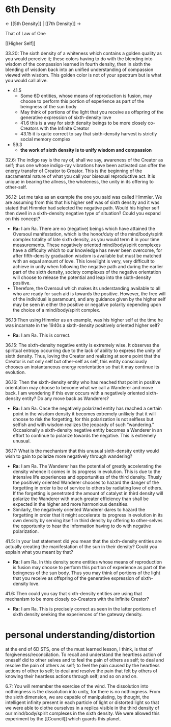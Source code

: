 # 6th Density
<- [[5th Density]] | [[7th Density]] ->

That of Law of One

[[Higher Self]]

33.20: The sixth density of a whiteness which contains a golden quality as you would perceive it; these colors having to do with the blending into wisdom of the compassion learned in fourth density, then in sixth the blending of wisdom back into an unified understanding of compassion viewed with wisdom. This golden color is not of your spectrum but is what you would call alive.

- 41.5
	- Some 6D entities, whose means of reproduction is fusion, may choose to perform this portion of experience as part of the beingness of the sun body
	- May think of portions of the light that you receive as offspring of the generative expression of sixth-density love 
	- 41.6 this is a way for sixth density beings to be more closely co-Creators with the Infinite Creator
	- 43.15 it is quite correct to say that sixth-density harvest is strictly social memory complex
- 59.3
	- **the work of sixth density is to unify wisdom and compassion**

32.6: The indigo ray is the ray of, shall we say, awareness of the Creator as self; thus one whose indigo-ray vibrations have been activated can offer the energy transfer of Creator to Creator. This is the beginning of the sacramental nature of what you call your bisexual reproductive act. It is unique in bearing the allness, the wholeness, the unity in its offering to other-self.

36.12: Let me take as an example the one you said was called Himmler. We are assuming from this that his higher self was of sixth density and it was stated that Himmler had selected the negative path. Would his higher self then dwell in a sixth-density negative type of situation? Could you expand on this concept?
- **Ra:** I am Ra. There are no (negative) beings which have attained the Oversoul manifestation, which is the honor/duty of the mind/body/spirit complex totality of late sixth density, as you would term it in your time measurements. These negatively oriented mind/body/spirit complexes have a difficulty which to our knowledge has never been overcome, for after fifth-density graduation wisdom is available but must be matched with an equal amount of love. This love/light is very, very difficult to achieve in unity when following the negative path and during the earlier part of the sixth density, society complexes of the negative orientation will choose to release the potential and leap into the sixth-density positive.
- Therefore, the Oversoul which makes its understanding available to all who are ready for such aid is towards the positive. However, the free will of the individual is paramount, and any guidance given by the higher self may be seen in either the positive or negative polarity depending upon the choice of a mind/body/spirit complex.

36.13:Then using Himmler as an example, was his higher self at the time he was incarnate in the 1940s a sixth-density positively oriented higher self?
- **Ra:** I am Ra. This is correct.

36.15: The sixth-density negative entity is extremely wise. It observes the spiritual entropy occurring due to the lack of ability to express the unity of sixth density. Thus, loving the Creator and realizing at some point that the Creator is not only self but other-self as self, this entity consciously chooses an instantaneous energy reorientation so that it may continue its evolution.

36.16: Then the sixth-density entity who has reached that point in positive orientation may choose to become what we call a Wanderer and move back. I am wondering if this ever occurs with a negatively oriented sixth-density entity? Do any move back as Wanderers?
- **Ra:** I am Ra. Once the negatively polarized entity has reached a certain point in the wisdom density it becomes extremely unlikely that it will choose to risk the forgetting, for this polarization is not selfless but selfish and with wisdom realizes the jeopardy of such “wandering.” Occasionally a sixth-density negative entity becomes a Wanderer in an effort to continue to polarize towards the negative. This is extremely unusual.

36.17: What is the mechanism that this unusual sixth-density entity would wish to gain to polarize more negatively through wandering?
- **Ra:** I am Ra. The Wanderer has the potential of greatly accelerating the density whence it comes in its progress in evolution. This is due to the intensive life experiences and opportunities of the third density. Thusly the positively oriented Wanderer chooses to hazard the danger of the forgetting in order to be of service to others by radiating love of others. If the forgetting is penetrated the amount of catalyst in third density will polarize the Wanderer with much greater efficiency than shall be expected in the higher and more harmonious densities.
- Similarly, the negatively oriented Wanderer dares to hazard the forgetting in order that it might accelerate its progress in evolution in its own density by serving itself in third density by offering to other-selves the opportunity to hear the information having to do with negative polarization.

41.5: In your last statement did you mean that the sixth-density entities are actually creating the manifestation of the sun in their density? Could you explain what you meant by that?
- **Ra:** I am Ra. In this density some entities whose means of reproduction is fusion may choose to perform this portion of experience as part of the beingness of the sun body. Thus you may think of portions of the light that you receive as offspring of the generative expression of sixth-density love.

41.6: Then could you say that sixth-density entities are using that mechanism to be more closely co-Creators with the Infinite Creator?
- **Ra:** I am Ra. This is precisely correct as seen in the latter portions of sixth density seeking the experiences of the gateway density.
# personal understanding/distortion
at the end of 6D STS, one of the must learned lesson, I think, is that of forgiveness/reconcilation. To recall and understand the heartless action of oneself did to other selves and to feel the pain of others as self; to deal and resolve the pain of others as self; to feel the pain caused by the heartless actions of other to self; to deal and resolve the pain that felt by others of knowing their heartless actions through self; and so on and on.

6.7: You will remember the exercise of the wind. The dissolution into nothingness is the dissolution into unity, for there is no nothingness. From the sixth dimension, we are capable of manipulating, by thought, the intelligent infinity present in each particle of light or distorted light so that we were able to clothe ourselves in a replica visible in the third density of our mind/body/spirit complexes in the sixth density. We were allowed this experiment by the [[Council]] which guards this planet.